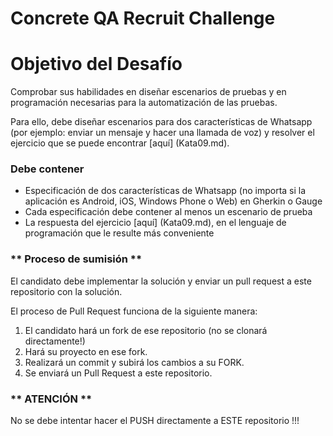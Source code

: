 # Concrete QA Recruit Challenge

# Objetivo del Desafío

Comprobar sus habilidades en diseñar escenarios de pruebas y en programación necesarias para la automatización de las pruebas.

Para ello, debe diseñar escenarios para dos características de Whatsapp (por ejemplo: enviar un mensaje y hacer una llamada de voz) y resolver el ejercicio que se puede encontrar [aquí] (Kata09.md).

### Debe contener ###

* Especificación de dos características de Whatsapp (no importa si la aplicación es Android, iOS, Windows Phone o Web) en Gherkin o Gauge
* Cada especificación debe contener al menos un escenario de prueba
* La respuesta del ejercicio [aquí] (Kata09.md), en el lenguaje de programación que le resulte más conveniente

### ** Proceso de sumisión ** ###
El candidato debe implementar la solución y enviar un pull request a este repositorio con la solución.

El proceso de Pull Request funciona de la siguiente manera:
1. El candidato hará un fork de ese repositorio (no se clonará directamente!)
2. Hará su proyecto en ese fork.
3. Realizará un commit y subirá los cambios a su FORK.
4. Se enviará un Pull Request a este repositorio.

### ** ATENCIÓN ** ###
No se debe intentar hacer el PUSH directamente a ESTE repositorio !!!
